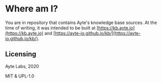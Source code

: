# Where am I?

You are in repository that contains Ayte's knowledge base sources. At
the time of writing, it was intended to be built at 
[https://kb.ayte.io](https://kb.ayte.io) and 
[https://ayte-io.github.io/kb/](https://ayte-io.github.io/kb/).

## Licensing

Ayte Labs, 2020

MIT & UPL-1.0 
